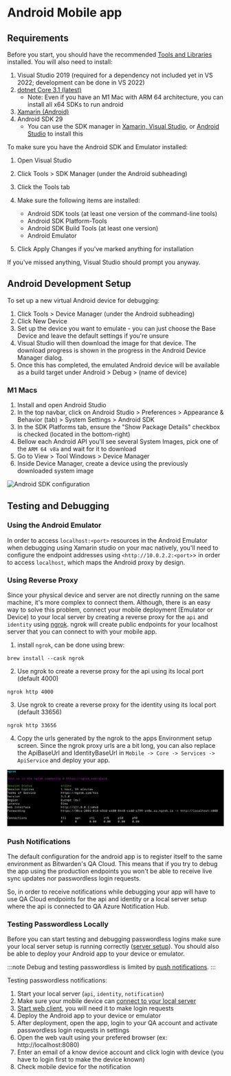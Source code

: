 # Android Mobile app

## Requirements

Before you start, you should have the recommended [Tools and Libraries](../../../tools/index.md)
installed. You will also need to install:

1.  Visual Studio 2019 (required for a dependency not included yet in VS 2022; development can be
    done in VS 2022)
2.  [dotnet Core 3.1 (latest)](https://dotnet.microsoft.com/en-us/download/dotnet/3.1)
    - Note: Even if you have an M1 Mac with ARM 64 architecture, you can install all x64 SDKs to run
      android
3.  [Xamarin (Android)](https://learn.microsoft.com/en-us/xamarin/get-started/installation/?pivots=macos-vs2022)
4.  Android SDK 29
    - You can use the SDK manager in [Xamarin, Visual Studio][xamarin-vs], or [Android
      Studio][android-studio] to install this

To make sure you have the Android SDK and Emulator installed:

1.  Open Visual Studio
2.  Click Tools > SDK Manager (under the Android subheading)
3.  Click the Tools tab
4.  Make sure the following items are installed:

    - Android SDK tools (at least one version of the command-line tools)
    - Android SDK Platform-Tools
    - Android SDK Build Tools (at least one version)
    - Android Emulator

5.  Click Apply Changes if you've marked anything for installation

If you've missed anything, Visual Studio should prompt you anyway.

## Android Development Setup

To set up a new virtual Android device for debugging:

1.  Click Tools > Device Manager (under the Android subheading)
2.  Click New Device
3.  Set up the device you want to emulate - you can just choose the Base Device and leave the
    default settings if you're unsure
4.  Visual Studio will then download the image for that device. The download progress is shown in
    the progress in the Android Device Manager dialog.
5.  Once this has completed, the emulated Android device will be available as a build target under
    Android > Debug > (name of device)

### M1 Macs

1.  Install and open Android Studio
2.  In the top navbar, click on Android Studio > Preferences > Appearance & Behavior (tab) > System
    Settings > Android SDK
3.  In the SDK Platforms tab, ensure the "Show Package Details" checkbox is checked (located in the
    bottom-right)
4.  Bellow each Android API you'll see several System Images, pick one of the `ARM 64 v8a` and wait
    for it to download
5.  Go to View > Tool Windows > Device Manager
6.  Inside Device Manager, create a device using the previously downloaded system image

![Android SDK configuration](android-sdk.png)

## Testing and Debugging

### Using the Android Emulator

In order to access `localhost:<port>` resources in the Android Emulator when debugging using Xamarin
studio on your mac natively, you'll need to configure the endpoint addresses using
`<http://10.0.2.2:<port>`\> in order to access `localhost`, which maps the Android proxy by design.

[xamarin-vs]: https://learn.microsoft.com/en-us/xamarin/android/get-started/installation/android-sdk
[android-studio]: https://developer.android.com/studio/releases/platforms

### Using Reverse Proxy

Since your physical device and server are not directly running on the same machine, it's more
complex to connect them. Although, there is an easy way to solve this problem, connect your mobile
deployment (Emulator or Device) to your local server by creating a reverse proxy for the `api` and
`identity` using [ngrok](https://ngrok.com/). ngrok will create public endpoints for your localhost
server that you can connect to with your mobile app.

1. install `ngrok`, can be done using brew:

```ngrok
brew install --cask ngrok
```

2. Use ngrok to create a reverse proxy for the api using its local port (default 4000)

```
ngrok http 4000
```

3. Use ngrok to create a reverse proxy for the identity using its local port (default 33656)

```
ngrok http 33656
```

4. Copy the urls generated by the ngrok to the apps Environment setup screen. Since the ngrok proxy
   urls are a bit long, you can also replace the ApiBaseUrl and IdentityBaseUrl in
   `Mobile -> Core -> Services -> ApiService` and deploy your app.

![ngrok proxy](ngrok-proxy.png)

### Push Notifications

The default configuration for the android app is to register itself to the same environment as
Bitwarden's QA Cloud. This means that if you try to debug the app using the production endpoints you
won't be able to receive live sync updates nor passwordless login requests.

<bitwarden> 
 So, in order to receive notifications while debugging your app will have to use QA Cloud endpoints for the api and identity or a local server setup where the api is connected to QA Azure Notification Hub.
</bitwarden>

### Testing Passwordless Locally

Before you can start testing and debugging passwordless logins make sure your local server setup is
running correctly ([server setup](../../../server/guide.mdx)). You should also be able to deploy
your Android app to your device or emulator.

:::note Debug and testing passwordless is limited by [push notifications](#push-notifications). :::

Testing passwordless notifications:

1. Start your local server (`api`, `identity`, `notification`)
2. Make sure your mobile device can [connect to your local server](#using-reverse-proxy)
3. [Start web client](../../web-vault/index.mdx), you will need it to make login requests
4. Deploy the Android app to your device or emulator
5. After deployment, open the app, login to your QA account and activate passwordless login requests
   in settings
6. Open the web vault using your prefered browser (ex: http://localhost:8080)
7. Enter an email of a know device account and click login with device (you have to login first to
   make the device known)
8. Check mobile device for the notification

